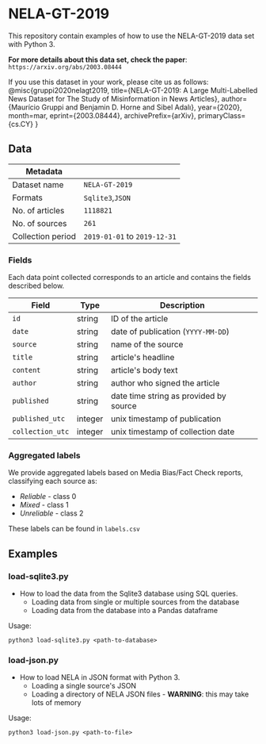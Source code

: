 # NELA-GT-2019

This repository contain examples of how to use the NELA-GT-2019 data set with Python 3.

__For more details about this data set, check the paper__:
`https://arxiv.org/abs/2003.08444`

If you use this dataset in your work, please cite us as follows:
@misc{gruppi2020nelagt2019,
    title={NELA-GT-2019: A Large Multi-Labelled News Dataset for The Study of Misinformation in News Articles},
    author={Maurício Gruppi and Benjamin D. Horne and Sibel Adalı},
    year={2020},
    month=mar,
    eprint={2003.08444},
    archivePrefix={arXiv},
    primaryClass={cs.CY}
}

## Data

Metadata||
---|---
Dataset name|`NELA-GT-2019`
Formats|`Sqlite3`,`JSON`
No. of articles|`1118821`
No. of sources|`261`
Collection period|`2019-01-01` to `2019-12-31`

### Fields

Each data point collected corresponds to an article and contains the fields described below.

|Field | Type | Description|
---|---|---
`id` | string | ID of the article
`date` | string | date of publication (`YYYY-MM-DD`)
`source` | string | name of the source
`title` | string | article's headline
`content` | string | article's body text
`author` | string | author who signed the article
`published` | string | date time string as provided by source
`published_utc` | integer | unix timestamp of publication
`collection_utc` | integer | unix timestamp of collection date

### Aggregated labels

We provide aggregated labels based on Media Bias/Fact Check reports, classifying each source as:

* _Reliable_ - class 0
* _Mixed_ - class 1
* _Unreliable_ - class 2

These labels can be found in `labels.csv`


## Examples
###  load-sqlite3.py

* How to load the data from the Sqlite3 database using SQL queries.
  + Loading data from single or multiple sources from the database
  + Loading data from the database into a Pandas dataframe

Usage:
```
python3 load-sqlite3.py <path-to-database>
```

###  load-json.py

* How to load NELA in JSON format with Python 3.
  + Loading a single source's JSON
  + Loading a directory of NELA JSON files - **WARNING**: this may take lots of memory

Usage:
```
python3 load-json.py <path-to-file>
```
